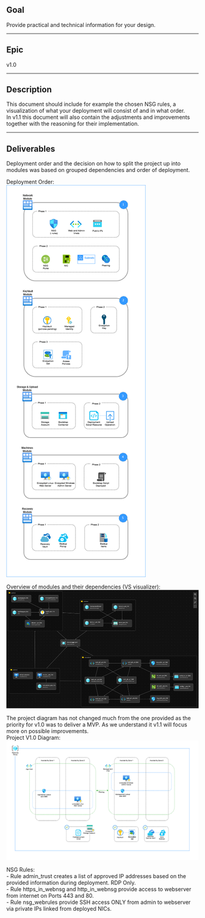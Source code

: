 ## Goal
Provide practical and technical information for your design. 

---
## Epic
v1.0

---
## Description
This document should include for example the chosen NSG rules, a visualization of what your deployment will consist of and in what order.  
In v1.1 this document will also contain the adjustments and improvements together with the reasoning for their implementation.  

---
## Deliverables

Deployment order and the decision on how to split the project up into modules was based on grouped dependencies and order of deployment.  

Deployment Order:  
![Deployment](../../../../00_includes/deployorder_v1.png)  

Overview of modules and their dependencies (VS visualizer):  
![Dependencies](../../../../00_includes/mod_dependencies.png)  
  
The project diagram has not changed much from the one provided as the priority for v1.0 was to deliver a MVP. As we understand it v1.1 will focus more
on possible improvements.  
Project V1.0 Diagram:  
![Deployment](../../../../00_includes/prj_v1_diagram.png)

NSG Rules:  
    -   Rule admin_trust creates a list of approved IP addresses based on the provided information during deployment. RDP Only.  
    -   Rule https_in_webnsg and http_in_webnsg provide access to webserver from internet on Ports 443 and 80.  
    -   Rule nsg_webrules provide SSH access ONLY from admin to webserver via private IPs linked from deployed NICs.  